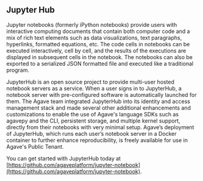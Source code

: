 ## Jupyter Hub

Jupyter notebooks (formerly iPython notebooks) provide users with interactive computing documents that contain both computer code and a mix of rich text elements such as data visualizations, text paragraphs, hyperlinks, formatted equations, etc. The code cells in notebooks can be executed interactively, cell by cell, and the results of the executions are displayed in subsequent cells in the notebook. The notebooks can also be exported to a serialized JSON formatted file and executed like a traditional program.

JupyterHub is an open source project to provide multi-user hosted notebook servers as a service. When a user signs in to JupyterHub, a notebook server with pre-configured software is automatically launched for them. The Agave team integrated JupyterHub into its identity and access management stack and made several other additional enhancements and customizations to enable the use of Agave's language SDKs such as agavepy and the CLI, persistent storage, and multiple kernel support, directly from their notebooks with very minimal setup. Agave’s deployment of JupyterHub, which runs each user’s notebook server in a Docker container to further enhance reproducibility, is freely available for use in Agave's Public Tenant. 

You can get started with JupyterHub today at [https://github.com/agaveplatform/jupyter-notebook](https://github.com/agaveplatform/jupyter-notebook).